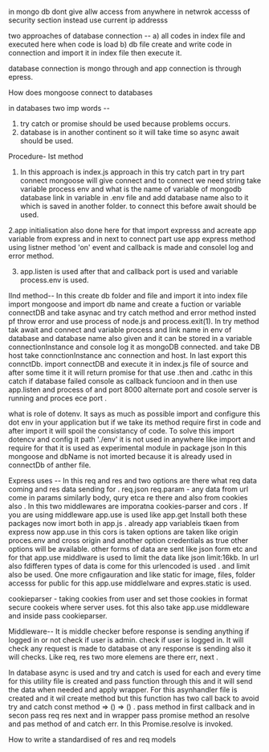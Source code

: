 in mongo db dont give allw access from anywhere in netwrok accesss of security section instead use current ip addresss


two approaches of database connection -- a) all codes in index file and executed here when code is load 
b) db file create and write code in connection and import it in index file then execute it.

database connection is mongo through and app connection is through epress.


How does mongoose connect to databases 


in databases two imp words --
1) try catch or promise should be used because problems occurs.
2) database is in another continent so it will take time so async await should be used.


Procedure-
Ist method
1. In this approach is index.js approach in this try catch part in try part connect mongoose will give connect and to connect we need string take variable process env and what is the name of variable of mongodb database link in variable in .env file and add database name also to it which is saved in another folder. to connect this before await should be used.

2.app initialisation also done here for that import expresss and acreate app variable from express and in next to connect part use app express method using listner method 'on' event and callback is made and consolel log and error method.

3. app.listen is used after that and callback port is used and variable process.env is used.


IInd method--
In this create db folder and file and import it into index file
import mongoose and import db name  and create a fuction or variable connectDB and take asynac and try catch method and error method insted pf throw error and use process of node.js and process.exit(1).
In try method tak await and connect and variable process and link name in env of database and database name also given and it can be stored in a variable connectionInstance and console log it as mongoDB connected. and take DB host take connctionInstance anc connection and host. In last export this connctDb.
import connectDB and execute it in index.js file of source and after some time it it will return promise for that use .then and .cathc in this catch if database failed console as callback funcioon and in then use app.listen and process of and port 8000 alternate port and cosole server is running and proces ece port .

what is role of dotenv.
It says as much as possible import and configure this dot env in your application but if we take its method require first in code and after import it will spoil the consistancy of code.
To solve this import dotencv and config it path './env'
it is not used in anywhere like import and require for that it is used as experimental module in package json
In this mongoose and dbName is not imorted because it is already used in connectDb of anther file.

Express uses --
In this req and res and two options are there what req data coming and res data sending for . req.json req.param - any data from url come in params similarly body, qury etca re there and also from cookies also .
In this two middlewares are imporatna cookies-parser and cors .
If you are using middleware app.use is used like app.get
Install both these packages 
now imort both in app.js . already app variableis tkaen from express
now app.use in this cors is taken options are taken like origin proces.env and cross origin and another option credentials as true other options will be available. 
other forms of data are sent like json form etc and for that app.use middlware  is used to limit the data like json limit:16kb. In url also fdifferen types of data is come for this urlencoded is used . and limit also be used.
One more cnfigauration and like static for image, files, folder accesss for public for this app.use middlelware and expres.static is used.


cookieparser - taking cookies from user and set those cookies in format secure cookeis where server uses.
fot this also take app.use middleware and inside pass cookieparser.

Middleware--
It is middle checker before response is sending anything if logged in or not check if user is admin. check if user is logged in. It will check any request is made to database ot any response is sending also it will checks.
Like req, res two more elemens are  there err, next .

In database async is used and try and catch is used for each and every time for this utility file is created and pass function through this and it will send the data when needed and apply wrapper.
For this asynhandler file is created and it wil create method but this function has two call back to avoid try and catch
 const method => () => () . pass method in first callback and in secon pass req res  next  and in wrapper pass promise method an resolve and pas method of and catch err. In this Promise.resolve is invoked.

How to write a standardised of res and req models  


